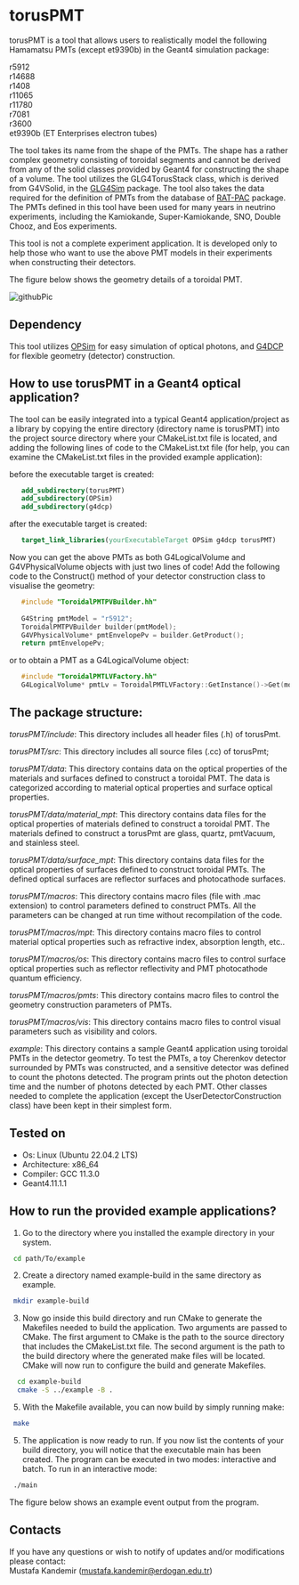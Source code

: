 # torusPMT

torusPMT is a tool that allows users to realistically model the following Hamamatsu PMTs (except et9390b) in the Geant4 simulation package:

r5912 \
r14688 \
r1408 \
r11065 \
r11780 \
r7081 \
r3600 \
et9390b (ET Enterprises electron tubes)

The tool takes its name from the shape of the PMTs. The shape has a rather complex geometry consisting of toroidal segments and cannot be derived from any of the solid classes provided by Geant4 for constructing the shape of a volume. The tool utilizes the GLG4TorusStack class, which is derived from G4VSolid, in the [GLG4Sim](https://www.phys.ksu.edu/personal/gahs/GLG4sim/) package. The tool also takes the data required for the definition of PMTs from the database of [RAT-PAC](https://github.com/rat-pac/rat-pac.git) package. The PMTs defined in this tool have been used for many years in neutrino experiments, including the Kamiokande, Super-Kamiokande, SNO, Double Chooz, and Eos experiments.

This tool is not a complete experiment application. It is developed only to help those who want to use the above PMT models in their experiments when constructing their detectors.

The figure below shows the geometry details of a toroidal PMT.

![githubPic](https://github.com/mkandemirr/torusPMT/assets/114905224/7b5fac8c-dd54-485f-8d32-925b3bdc55da)

## Dependency

This tool utilizes [OPSim](https://github.com/mkandemirr/OpSim.git) for easy simulation of optical photons, and [G4DCP](https://github.com/mkandemirr/G4DCP.git) for flexible geometry (detector) construction.


## How to use torusPMT in a Geant4 optical application?

The tool can be easily integrated into a typical Geant4 application/project as a library by copying the entire directory (directory name is torusPMT) into the project source directory where your CMakeList.txt file is located, and adding the following lines of code to the CMakeList.txt file (for help, you can examine the CMakeList.txt files in the provided example application):

before the executable target is created:

```cmake	
   add_subdirectory(torusPMT)
   add_subdirectory(OPSim)
   add_subdirectory(g4dcp)
  ```  
after the executable target is created:

```cmake	
   target_link_libraries(yourExecutableTarget OPSim g4dcp torusPMT)
  ```  

Now you can get the above PMTs as both G4LogicalVolume and G4VPhysicalVolume objects with just two lines of code! Add the following code to the Construct() method of your detector construction class to visualise the geometry:

```c++	
   #include "ToroidalPMTPVBuilder.hh"
   
   G4String pmtModel = "r5912"; 
   ToroidalPMTPVBuilder builder(pmtModel);
   G4VPhysicalVolume* pmtEnvelopePv = builder.GetProduct();
   return pmtEnvelopePv;
  ```  

or to obtain a PMT as a G4LogicalVolume object:

```c++	
   #include "ToroidalPMTLVFactory.hh"
   G4LogicalVolume* pmtLv = ToroidalPMTLVFactory::GetInstance()->Get(modelName)
  ```
              
## The package structure:   

_torusPMT/include_: This directory includes all header files (.h) of torusPmt.

_torusPMT/src_: This directory includes all source files (.cc) of torusPmt;

_torusPMT/data_: This directory contains data on the optical properties of the materials and surfaces defined to construct a toroidal PMT. The data is categorized according to material optical properties and surface optical properties.  

_torusPMT/data/material_mpt_: This directory contains data files for the optical properties of materials defined to construct a toroidal PMT. The materials defined to construct a torusPmt are glass, quartz, pmtVacuum, and stainless steel.

_torusPMT/data/surface_mpt_: This directory contains data files for the optical properties of surfaces defined to construct toroidal PMTs. The defined optical surfaces are reflector surfaces and photocathode surfaces.

_torusPMT/macros_: This directory contains macro files (file with .mac extension) to control parameters defined to construct PMTs. All the parameters can be changed at run time without recompilation of the code.

_torusPMT/macros/mpt_: This directory contains macro files to control material optical properties such as refractive index, absorption length, etc..

_torusPMT/macros/os_: This directory contains macro files to control surface optical properties such as reflector reflectivity and PMT photocathode quantum efficiency. 
 
_torusPMT/macros/pmts_: This directory contains macro files to control the geometry construction parameters of PMTs.

_torusPMT/macros/vis_: This directory contains macro files to control visual parameters such as visibility and colors.

_example_: This directory contains a sample Geant4 application using toroidal PMTs in the detector geometry. To test the PMTs, a toy Cherenkov detector surrounded by PMTs was constructed, and a sensitive detector was defined to count the photons detected. The program prints out the photon detection time and the number of photons detected by each PMT. Other classes needed to complete the application (except the UserDetectorConstruction class) have been kept in their simplest form.

## Tested on 

* Os: Linux (Ubuntu 22.04.2 LTS)
* Architecture: x86_64
* Compiler: GCC 11.3.0
* Geant4.11.1.1

## How to run the provided example applications?   
  
1. Go to the directory where you installed the example directory in your system.
  ```bash	
   cd path/To/example
  ```
  
2. Create a directory named example-build in the same directory as example. 
  ```bash
   mkdir example-build
   ```

3. Now go inside this build directory and run CMake to generate the Makefiles needed to build the application. Two arguments are 
passed to CMake. The first argument to CMake is the path to the source directory that includes the CMakeList.txt file. The second argument is the path to the build directory where the generated make files will be located. CMake will now run to configure the build and generate Makefiles.
```bash
  cd example-build
  cmake -S ../example -B .
 ```
5. With the Makefile available, you can now build by simply running make: 
  ```bash
   make  
  ```
5. The application is now ready to run. If you now list the contents of your build directory, you will notice that the executable main has been created. The program can be executed in two modes: interactive and batch. To run in an interactive mode:
  ```bash
   ./main
```

The figure below shows an example event output from the program.

## Contacts 

If you have any questions or wish to notify of updates and/or modifications please contact: \
Mustafa Kandemir (mustafa.kandemir@erdogan.edu.tr)


